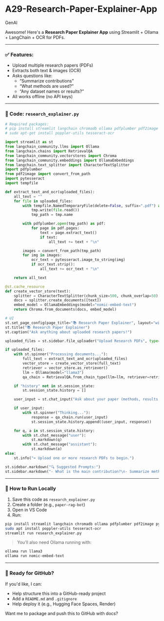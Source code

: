 # A29-Research-Paper-Explainer-App
GenAI

Awesome! Here's a **Research Paper Explainer App** using Streamlit + Ollama + LangChain + OCR for PDFs.

---

### ✅ Features:
- Upload multiple research papers (PDFs)
- Extracts both text & images (OCR)
- Asks questions like:
  - “Summarize contributions”
  - “What methods are used?”
  - “Any dataset names or results?”
- All works offline (no API keys)

---

### 🧠 Code: `research_explainer.py`

```python
# Required packages:
# pip install streamlit langchain chromadb ollama pdfplumber pdf2image pytesseract
# sudo apt-get install poppler-utils tesseract-ocr

import streamlit as st
from langchain_community.llms import Ollama
from langchain.chains import RetrievalQA
from langchain_community.vectorstores import Chroma
from langchain_community.embeddings import OllamaEmbeddings
from langchain.text_splitter import CharacterTextSplitter
import pdfplumber
from pdf2image import convert_from_path
import pytesseract
import tempfile

def extract_text_and_ocr(uploaded_files):
    all_text = ""
    for file in uploaded_files:
        with tempfile.NamedTemporaryFile(delete=False, suffix=".pdf") as tmp:
            tmp.write(file.read())
            tmp_path = tmp.name

        with pdfplumber.open(tmp_path) as pdf:
            for page in pdf.pages:
                text = page.extract_text()
                if text:
                    all_text += text + "\n"

        images = convert_from_path(tmp_path)
        for img in images:
            ocr_text = pytesseract.image_to_string(img)
            if ocr_text.strip():
                all_text += ocr_text + "\n"

    return all_text

@st.cache_resource
def create_vector_store(text):
    splitter = CharacterTextSplitter(chunk_size=500, chunk_overlap=50)
    docs = splitter.create_documents([text])
    embed_model = OllamaEmbeddings(model="nomic-embed-text")
    return Chroma.from_documents(docs, embed_model)

# UI
st.set_page_config(page_title="📚 Research Paper Explainer", layout="wide")
st.title("📚 Research Paper Explainer")
st.caption("Ask anything about uploaded research papers!")

uploaded_files = st.sidebar.file_uploader("Upload Research PDFs", type=["pdf"], accept_multiple_files=True)

if uploaded_files:
    with st.spinner("Processing documents..."):
        full_text = extract_text_and_ocr(uploaded_files)
        vector_store = create_vector_store(full_text)
        retriever = vector_store.as_retriever()
        llm = Ollama(model="llama3")
        qa_chain = RetrievalQA.from_chain_type(llm=llm, retriever=retriever)

    if "history" not in st.session_state:
        st.session_state.history = []

    user_input = st.chat_input("Ask about your paper (methods, results, summary...)")

    if user_input:
        with st.spinner("Thinking..."):
            response = qa_chain.run(user_input)
            st.session_state.history.append((user_input, response))

    for q, a in st.session_state.history:
        with st.chat_message("user"):
            st.markdown(q)
        with st.chat_message("assistant"):
            st.markdown(a)
else:
    st.info("⬅️ Upload one or more research PDFs to begin.")

st.sidebar.markdown("🔍 Suggested Prompts:")
st.sidebar.markdown("- What is the main contribution?\n- Summarize methodology\n- Mention datasets used\n- Describe experimental setup")
```

---

### 🚀 How to Run Locally

1. Save this code as `research_explainer.py`
2. Create a folder (e.g., `paper-rag-bot`)
3. Open in VS Code
4. Run:

```bash
pip install streamlit langchain chromadb ollama pdfplumber pdf2image pytesseract
sudo apt install poppler-utils tesseract-ocr
streamlit run research_explainer.py
```

> You’ll also need Ollama running with:
```bash
ollama run llama3
ollama run nomic-embed-text
```

---

### 📌 Ready for GitHub?

If you'd like, I can:
- Help structure this into a GitHub-ready project
- Add a `README.md` and `.gitignore`
- Help deploy it (e.g., Hugging Face Spaces, Render)

Want me to package and push this to GitHub with docs?

